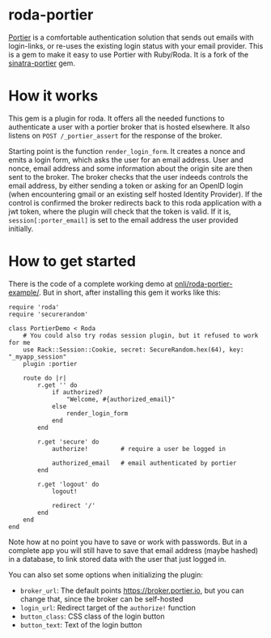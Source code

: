 # roda-portier
[Portier](https://portier.github.io/) is a comfortable authentication solution that sends out emails with login-links, or re-uses the existing login status with your email provider. This is a gem to make it easy to use Portier with Ruby/Roda. It is a fork of the [sinatra-portier](https://github.com/portier/sinatra-portier) gem.

# How it works

This gem is a plugin for roda. It offers all the needed functions to authenticate a user with a portier broker that is hosted elsewhere. It also listens on `POST /_portier_assert` for the response of the broker.

Starting point is the function `render_login_form`. It creates a nonce and emits a login form, which asks the user for an email address. User and nonce, email address and some information about the origin site are then sent to the broker. The broker checks that the user indeeds controls the email address, by either sending a token or asking for an OpenID login (when encountering gmail or an existing self hosted Identity Provider). If the control is confirmed the broker redirects back to this roda application with a jwt token, where the plugin will check that the token is valid. If it is, `session[:porter_email]` is set to the email address the user provided initially.

# How to get started

There is the code of a complete working demo at [onli/roda-portier-example/](https://github.com/onli/roda-portier-example/). But in short, after installing this gem it works like this:

```
require 'roda'
require 'securerandom'

class PortierDemo < Roda
    # You could also try rodas session plugin, but it refused to work for me
    use Rack::Session::Cookie, secret: SecureRandom.hex(64), key: "_myapp_session"
    plugin :portier

    route do |r|
        r.get '' do
            if authorized?
                "Welcome, #{authorized_email}"
            else
                render_login_form
            end
        end

        r.get 'secure' do
            authorize!         # require a user be logged in

            authorized_email   # email authenticated by portier
        end

        r.get 'logout' do
            logout!

            redirect '/'
        end
    end
end
```

Note how at no point you have to save or work with passwords. But in a complete app you will still have to save that email address (maybe hashed) in a database, to link stored data with the user that just logged in.

You can also set some options when initializing the plugin:

 * `broker_url`: The default points https://broker.portier.io, but you can change that, since the broker can be self-hosted
 * `login_url`: Redirect target of the `authorize!` function
 * `button_class`: CSS class of the login button
 * `button_text`: Text of the login button


